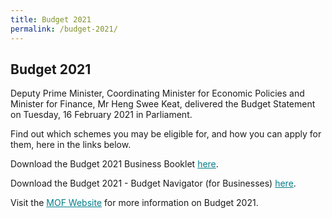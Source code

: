 ```yaml
---
title: Budget 2021
permalink: /budget-2021/
---
```


## Budget 2021

Deputy Prime Minister, Coordinating Minister for Economic Policies and Minister for Finance, Mr Heng Swee Keat, delivered the Budget Statement on Tuesday, 16 February 2021 in Parliament. 

Find out which schemes you may be eligible for, and how you can apply for them, here in the links below.

Download the Budget 2021 Business Booklet <a href="/images/govassist/Budget 2021 Business Booklet.pdf" target="_blank" style="color:#037e8a">here</a>.

Download the Budget 2021 - Budget Navigator (for Businesses) <a href="/images/govassist/Budget 2021 Navigator (businesses).pdf" target="_blank" style="color:#037e8a">here</a>.

Visit the <a href="https://www.mof.gov.sg/" target="_blank" style="color:#037e8a">MOF Website</a> for more information on Budget 2021.